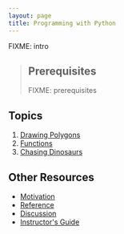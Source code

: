 ```yaml
---
layout: page
title: Programming with Python
---
```

FIXME: intro

> ## Prerequisites
>
> FIXME: prerequisites

## Topics

1.  [Drawing Polygons](01-poly.html)
2.  [Functions](02-func.html)
3.  [Chasing Dinosaurs](03-chase.html)

## Other Resources

*   [Motivation](motivation.html)
*   [Reference](reference.html)
*   [Discussion](discussion.html)
*   [Instructor's Guide](instructors.html)
